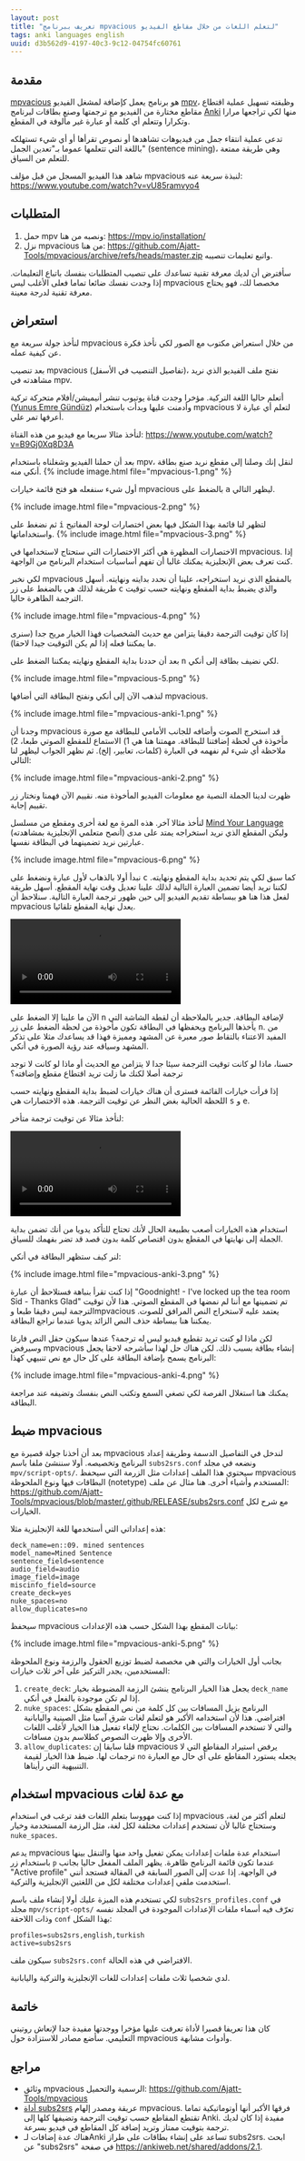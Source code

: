 ```yaml
---
layout: post
title: "تعريف ببرنامج mpvacious لتعلم اللغات من خلال مقاطع الفيديو"
tags: anki languages english
uuid: d3b562d9-4197-40c3-9c12-04754fc60761
---
```


## مقدمة

[mpvacious](https://github.com/Ajatt-Tools/mpvacious) هو برنامج يعمل كإضافة لمشغل
الفيديو [mpv](https://mpv.io/)، وظيفته تسهيل عملية اقتطاع مقاطع مختارة من الفيديو
مع ترجمتها وصنع بطاقات لبرنامج [Anki](anki-intro.md)
منها لكي تراجعها مرارا وتكرارا وتتعلم أي كلمة أو عبارة غير مألوفة في المقطع.

تدعى عملية انتقاء جمل من فيديوهات تشاهدها أو نصوص تقرأها أو أي شيء تستهلكه باللغة
التي تتعلمها عموما بـ"تعدين الجمل" (sentence mining)، وهي طريقة ممتعة للتعلم من السياق.

شاهد هذا الفيديو المسجل من قبل مؤلف mpvacious لنبذة سريعة عنه: <https://www.youtube.com/watch?v=vU85ramvyo4>

## المتطلبات

1. حمل mpv ونصبه من هنا: <https://mpv.io/installation/>
2. نزل mpvacious من هنا: <https://github.com/Ajatt-Tools/mpvacious/archive/refs/heads/master.zip> واتبع تعليمات تنصيبه.

سأفترض أن لديك معرفة تقنية تساعدك على تنصيب المتطلبات بنفسك باتباع التعليمات.
إذا وجدت نفسك ضائعا تماما فعلى الأغلب ليس mpvacious مخصصا لك، فهو يحتاج معرفة تقنية لدرجة معينة.

## استعراض

لنأخذ جولة سريعة مع mpvacious من خلال استعراض مكتوب مع الصور لكي نأخذ فكرة عن كيفية عمله.

بعد تنصيب mpvacious (تفاصيل التنصيب في الأسفل)، نفتح ملف الفيديو الذي نريد مشاهدته في mpv.

أتعلم حاليا اللغة التركية. مؤخرا وجدت قناة يوتيوب تنشر أنيميشن/أفلام متحركة تركية ([Yunus Emre Gündüz](https://www.youtube.com/c/YunusEmreG%C3%BCnd%C3%BCz/))
وأدمنت عليها وبدأت باستخدام mpvacious لتعلم أي عبارة لا أعرفها تمر علي.

لنأخذ مثالا سريعا مع فيديو من هذه القناة: <https://www.youtube.com/watch?v=B9Gj0Xq8D3A>

بعد أن حملنا الفيديو وشغلناه باستخدام mpv، لنقل إنك وصلنا إلى مقطع نريد صنع بطاقة أنكي منه.
{% include image.html file="mpvacious-1.png" %}

أول شيء سنفعله هو فتح قائمة خيارات mpvacious بالضغط على <kbd>a</kbd> ليظهر التالي.

{% include image.html file="mpvacious-2.png" %}

ثم نضغط على <kbd>i</kbd> لتظهر لنا قائمة بهذا الشكل فيها بعض اختصارات لوحة المفاتيح واستخداماتها.
{% include image.html file="mpvacious-3.png" %}

الاختصارات المظهرة هي أكثر الاختصارات التي ستحتاج لاستخدامها في mpvacious.
إذا كنت تعرف بعض الإنجليزية يمكنك غالبا أن تفهم أساسيات استخدام البرنامج من الواجهة.

لكي نخبر mpvacious بالمقطع الذي نريد استخراجه، علينا أن نحدد بدايته ونهايته.
أسهل طريقة لذلك هي بالضغط على زر <kbd>c</kbd> والذي يضبط بداية المقطع ونهايته حسب
توقيت الترجمة الظاهرة حاليا.

{% include image.html file="mpvacious-4.png" %}

إذا كان توقيت الترجمة دقيقا يتزامن مع حديث الشخصيات فهذا الخيار مريح جدا
(سنرى ما يمكننا فعله إذا لم يكن التوقيت جيدا لاحقا).

بعد أن حددنا بداية المقطع ونهايته يمكننا الضغط على <kbd>n</kbd> لكي نضيف بطاقة إلى أنكي.

{% include image.html file="mpvacious-5.png" %}

لنذهب الآن إلى أنكي ونفتح البطاقة التي أضافها mpvacious.

{% include image.html file="mpvacious-anki-1.png" %}

وجدنا أن mpvacious قد استخرج الصوت وأضافه للجانب الأمامي للبطاقة مع صورة مأخوذة
في لحظة إضافتنا للبطاقة. مهمتنا هنا هي 1) الاستماع للمقطع الصوتي طبعا، 2) ملاحظة
أي شيء لم نفهمه في العبارة (كلمات، تعابير، إلخ). ثم نظهر الجواب ليظهر لنا التالي:

{% include image.html file="mpvacious-anki-2.png" %}

ظهرت لدينا الجملة النصية مع معلومات الفيديو المأخوذة منه. نقييم الآن فهمنا
ونختار زر تقييم إجابة.

لنأخذ مثالا آخر. هذه المرة مع لغة أخرى ومقطع من مسلسل [Mind Your Language](https://en.wikipedia.org/wiki/Mind_Your_Language) (أنصح متعلمي الإنجليزية بمشاهدته)
وليكن المقطع الذي نريد استخراجه يمتد على مدى عبارتين نريد تضمينهما في البطاقة نفسها.

{% include image.html file="mpvacious-6.png" %}

نبدأ أولا بالذهاب لأول عبارة ونضغط على <kbd>c</kbd> كما سبق
لكي يتم تحديد بداية المقطع ونهايته. لكننا نريد أيضا تضمين العبارة التالية لذلك علينا
تعديل وقت نهاية المقطع. أسهل طريقة لفعل هذا هنا هو ببساطة تقديم الفيديو إلى حين
ظهور ترجمة العبارة التالية. سنلاحظ أن mpvacious يعدل نهاية المقطع تلقائيا.

<video controls>
  <source src="/assets/video/mpvacious-demo-1.mp4" type="video/mp4">
</video>

الآن ما علينا إلا الضغط على <kbd>n</kbd> لإضافة البطاقة.
جدير بالملاحظة أن لقطة الشاشة التي يأخذها البرنامج ويحفظها في البطاقة تكون مأخوذة
من لحظة الضغط على زر <kbd>n</kbd>. من المفيد الاعتناء بالتقاط صور معبرة عن المشهد ومميزة
فهذا قد يساعدك مثلا على تذكر المشهد وسياقه عند رؤية الصورة في أنكي.

حسنا، ماذا لو كانت توقيت الترجمة سيئا جدا لا يتزامن مع الحديث أو ماذا لو كانت لا توجد ترجمة
أصلا لكنك ما زلت تريد اقتطاع مقطع وإضافته؟

إذا قرأت خيارات القائمة فسترى أن هناك خيارات لضبط بداية المقطع ونهايته حسب اللحظة الحالية
بغض النظر عن توقيت الترجمة. هذه الاختصارات هي <kbd>s</kbd> و <kbd>e</kbd>.

لنأخذ مثالا عن توقيت ترجمة متأخر:

<video controls>
  <source src="/assets/video/mpvacious-demo-2.mp4" type="video/mp4">
</video>

استخدام هذه الخيارات أصعب بطبيعة الحال لأنك تحتاج للتأكد يدويا من أنك تضمن
بداية الجملة إلى نهايتها في المقطع بدون اقتصاص كلمة بدون قصد قد تضر بفهمك للسياق.

لنر كيف ستظهر البطاقة في أنكي:

{% include image.html file="mpvacious-anki-3.png" %}

إذا كنت تقرأ بنباهة فستلاحظ أن عبارة "Goodnight! - I've locked up the tea room Sid - Thanks Glad"
تم تضمينها مع أننا لم نمضها في المقطع الصوتي. هذا لأن توقيت الترجمة ليس دقيقا طبعا
وmpvacious يعتمد عليه لاستخراج النص المرافق للصوت. يمكننا هنا ببساطة حذف النص الزائد
يدويا عندما نراجع البطاقة.

لكن ماذا لو كنت تريد تقطيع فيديو ليس له ترجمة؟ عندها سيكون حقل النص فارغا وسيرفض mpvacious
إنشاء بطاقة بسبب ذلك. لكن هناك حل لهذا سأشرحه لاحقا يجعل البرنامج يسمح بإضافة البطاقة على كل حال
مع نص تنبيهي كهذا:

{% include image.html file="mpvacious-anki-4.png" %}

يمكنك هنا استغلال الفرصة لكي تصغي السمع وتكتب النص بنفسك وتضيفه عند مراجعة البطاقة.

## ضبط mpvacious

بعد أن أخذنا جولة قصيرة مع mpvacious لندخل في التفاصيل الدسمة وطريقة إعداد
البرنامج وتخصيصه. أولا سننشئ ملفا باسم `subs2srs.conf` ونضعه في مجلد
`mpv/script-opts/`. سيحتوي هذا الملف إعدادات مثل الزرمة التي سيحفظ
mpvacious البطاقات فيها ونوع الملحوظة (notetype) المستخدم وأشياء أخرى.
هنا مثال عن ملف: <https://github.com/Ajatt-Tools/mpvacious/blob/master/.github/RELEASE/subs2srs.conf> مع شرح لكل الخيارات.

هذه إعداداتي التي أستخدمها للغة الإنجليزية مثلا:
```
deck_name=en::09. mined sentences
model_name=Mined Sentence
sentence_field=sentence
audio_field=audio
image_field=image
miscinfo_field=source
create_deck=yes
nuke_spaces=no
allow_duplicates=no
```

سيحفظ mpvacious بيانات المقطع بهذا الشكل حسب هذه الإعدادات:

{% include image.html file="mpvacious-anki-5.png" %}

بجانب أول الخيارات والتي هي مخصصة لضبط توزيع الحقول والرزمة ونوع الملحوظة المستخدمين،
يجدر التركيز على آخر ثلاث خيارات:
1. `create_deck`: يجعل هذا الخيار البرنامج ينشئ الرزمة المضبوطة بخيار `deck_name`
إذا لم تكن موجودة بالفعل في أنكي.
2. `nuke_spaces`: البرنامج يزيل المسافات بين كل كلمة من نص المقطع بشكل افتراضي.
هذا لأن استخدامه الأكبر هو لتعلم لغات شرق آسيا مثل الصينية واليابانية والتي لا تستخدم المسافات بين الكلمات.
نحتاج لإلغاء تفعيل هذا الخيار لأغلب اللغات الأخرى وإلا ظهرت النصوص كطلاسم بدون مسافات.
3. `allow_duplicates`: قلنا سابقا إن mpvacious يرفض استيراد المقاطع التي لا ترجمات لها.
ضبط هذا الخيار لقيمة `no` يجعله يستورد المقاطع على أي حال مع العبارة التنبيهية التي رأيناها.

## استخدام mpvacious مع عدة لغات

إذا كنت مهووسا بتعلم اللغات فقد ترغب في استخدام mpvacious لتعلم أكثر من لغة،
وستحتاج غالبا لأن تستخدم إعدادات مختلفة لكل لغة، مثل الرزمة المستخدمة وخيار `nuke_spaces`.

يدعم mpvacious استخدام عدة ملفات إعدادات يمكن تفعيل واحد منها والتنقل بينها
باستخدام زر `p` عندما تكون قائمة البرنامج ظاهرة. يظهر الملف المفعل حاليا بجانب "Active profile" في الواجهة.
إذا عدت إلى الصور السابقة في المقالة فستجد أنني استخدمت ملفي إعدادات مختلفة لكل
من اللغتين الإنجليزية والتركية.

لكي تستخدم هذه الميزة عليك أولا إنشاء ملف باسم `subs2srs_profiles.conf` في مجلد `mpv/script-opts/`
تعرّف فيه أسماء ملفات الإعدادات الموجودة في المجلد نفسه وذات اللاحقة `conf` بهذا الشكل:
```
profiles=subs2srs,english,turkish
active=subs2srs
```
سيكون ملف `subs2srs.conf` الافتراضي في هذه الحالة.

لدي شخصيا ثلاث ملفات إعدادات للغات الإنجليزية والتركية واليابانية.

## خاتمة

كان هذا تعريفا قصيرا لأداة تعرفت عليها مؤخرا ووجدتها مفيدة جدا لإنعاش روتيني التعليمي.
سأضع مصادر للاستزادة حول mpvacious وأدوات مشابهة.

## مراجع

- وثائق mpvacious الرسمية والتحميل: <https://github.com/Ajatt-Tools/mpvacious>
- [أداة subs2srs](http://subs2srs.sourceforge.net/) عريقة ومصدر إلهام mpvacious. فرقها الأكبر أنها أوتوماتيكية تماما تقتطع المقاطع حسب توقيت الترجمة وتضيفها كلها إلى Anki.
  مفيدة إذا كان لديك ترجمة بتوقيت ممتاز وتريد إضافة كل المقاطع في فيديو بسرعة.
- هناك عدة إضافات لـAnki تساعد على إنشاء بطاقات على طراز subs2srs. ابحث عن "subs2srs" في صفحة <https://ankiweb.net/shared/addons/2.1>.
